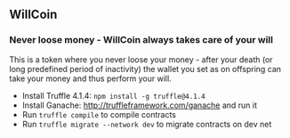 ## WillCoin

### Never loose money - WillCoin always takes care of your will

This is a token where you never loose your money - after your death (or long predefined period of inactivity) the wallet you set as on offspring can take your money and thus perform your will.

* Install Truffle 4.1.4: `npm install -g truffle@4.1.4`
* Install Ganache: http://truffleframework.com/ganache and run it
* Run `truffle compile` to compile contracts
* Run `truffle migrate --network dev` to migrate contracts on dev net
